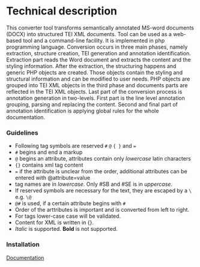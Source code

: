 # Technical description

This converter tool transforms semantically annotated MS-word documents (DOCX) into structured TEI XML documents.
Tool can be used as a web-based tool and a command-line facility. It is implemented in php programming language. 
Conversion occurs in three main phases, namely extraction, structure creation, TEI generation and annotation identification.
Extraction part reads the Word document and extracts the content and the styling information.
After the extraction, the structuring happens  and generic PHP objects are created. Those objects contain the styling and structural information and can be modified to user needs.
PHP objects are grouped into TEI XML objects in the third phase and documents parts are reflected in the TEI XML  objects.
Last part of the conversion process is annotation  generation in two-levels. First part is the line level annotation grouping, parsing and replacing  the content. 
Second and final part of annotation identification is applying global rules for the whole documentation.    


### Guidelines

 * Following tag symbols are reserved `#` `@` `{ }` and `=`
* `#` begins and end a markup
* `@` begins an attribute, attributes contain only _lowercase_ latin characters
* `{}` contains xml tag content
* `=` if the attribute is unclear from the order, additional attributes can be entered with @attribute=value
* tag names are in _lowercase_. Only #SB and #SE is in _uppercase_.
* If reserved symbols are necessary for the text, they are escaped by a `\` e.g. `\@` 
* `@#` is used, if a certain attribute begins with `#` 
* Order of the arttributes is important and is converted from left to right.
* For tags  lower-case case will be validated. 
* Content for XML is written in {}. 
* _Italic_ is supported. **Bold** is not supported. 
 
### Installation
[Documentation](Install)
